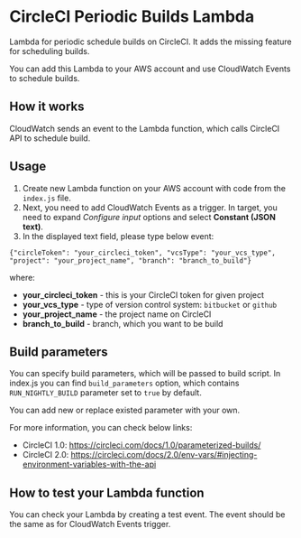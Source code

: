 # CircleCI Periodic Builds Lambda

Lambda for periodic schedule builds on CircleCI. It adds the missing feature for scheduling builds.

You can add this Lambda to your AWS account and use CloudWatch Events to schedule builds.

## How it works

CloudWatch sends an event to the Lambda function, which calls CircleCI API to schedule build.

## Usage

1. Create new Lambda function on your AWS account with code from the `index.js` file.
2. Next, you need to add CloudWatch Events as a trigger. In target, you need to expand *Configure input* options and select **Constant (JSON text)**.
3. In the displayed text field, please type below event:
```
{"circleToken": "your_circleci_token", "vcsType": "your_vcs_type", "project": "your_project_name", "branch": "branch_to_build"}
```
where:

- **your_circleci_token** - this is your CircleCI token for given project
- **your_vcs_type** - type of version control system: `bitbucket` or `github`
- **your_project_name** - the project name on CircleCI
- **branch_to_build** - branch, which you want to be build

## Build parameters

You can specify build parameters, which will be passed to build script. In index.js you can find `build_parameters` option, which contains `RUN_NIGHTLY_BUILD` parameter set to `true` by default.

You can add new or replace existed parameter with your own.

For more information, you can check below links:
- CircleCI 1.0: https://circleci.com/docs/1.0/parameterized-builds/
- CircleCI 2.0: https://circleci.com/docs/2.0/env-vars/#injecting-environment-variables-with-the-api

## How to test your Lambda function

You can check your Lambda by creating a test event. The event should be the same as for CloudWatch Events trigger. 
